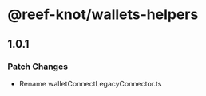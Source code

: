 # @reef-knot/wallets-helpers

## 1.0.1

### Patch Changes

- Rename walletConnectLegacyConnector.ts
